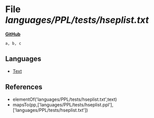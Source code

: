 # File _languages/PPL/tests/hseplist.txt_
**[GitHub](https://github.com/softlang/yas/blob/master/languages/PPL/tests/hseplist.txt)**
```
a, b, c
```

## Languages
* [Text](../languages/Text.md)

## References
* elementOf('languages/PPL/tests/hseplist.txt',text)
* mapsTo(pp,['languages/PPL/tests/hseplist.ppl'],['languages/PPL/tests/hseplist.txt'])

